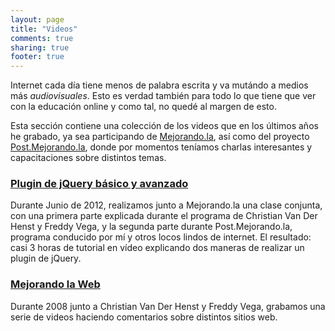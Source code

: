 ```yaml
---
layout: page
title: "Videos"
comments: true
sharing: true
footer: true
---
```

Internet cada día tiene menos de palabra escrita y va mutándo a medios más _audiovisuales_. Esto es verdad también para todo lo que tiene que ver con la educación online y como tal, no quedé al margen de esto. 

Esta sección contiene una colección de los videos que en los últimos años he grabado, ya sea participando de [Mejorando.la](http://mejorando.la), así como del proyecto [Post.Mejorando.la](http://post.mejorando.la), donde por momentos teníamos charlas interesantes y capacitaciones sobre distintos temas. 

### [Plugin de jQuery básico y avanzado](/videos/plugin-jquery/)

Durante Junio de 2012, realizamos junto a Mejorando.la una clase conjunta, con una primera parte explicada durante el programa de Christian Van Der Henst y Freddy Vega, y la segunda parte durante Post.Mejorando.la, programa conducido por mí y otros locos lindos de internet. El resultado: casi 3 horas de tutorial en vídeo explicando dos maneras de realizar un plugin de jQuery.

### [Mejorando la Web](/videos/mejorando-la-web)

Durante 2008 junto a Christian Van Der Henst y Freddy Vega, grabamos una serie de videos haciendo comentarios sobre distintos sitios web.
